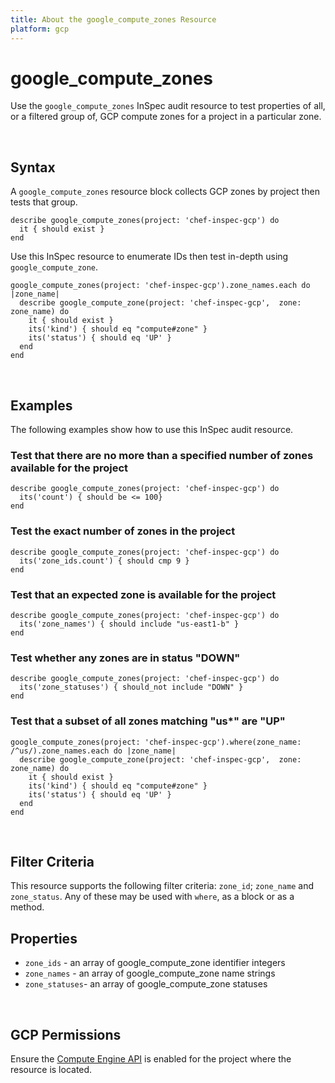 ```yaml
---
title: About the google_compute_zones Resource
platform: gcp
---
```


# google\_compute\_zones

Use the `google_compute_zones` InSpec audit resource to test properties of all, or a filtered group of, GCP compute zones for a project in a particular zone.

<br>

## Syntax

A `google_compute_zones` resource block collects GCP zones by project then tests that group.

    describe google_compute_zones(project: 'chef-inspec-gcp') do
      it { should exist }
    end

Use this InSpec resource to enumerate IDs then test in-depth using `google_compute_zone`.

    google_compute_zones(project: 'chef-inspec-gcp').zone_names.each do |zone_name|
      describe google_compute_zone(project: 'chef-inspec-gcp',  zone: zone_name) do
        it { should exist }
        its('kind') { should eq "compute#zone" }
        its('status') { should eq 'UP' }
      end
    end

<br>

## Examples

The following examples show how to use this InSpec audit resource.

### Test that there are no more than a specified number of zones available for the project

    describe google_compute_zones(project: 'chef-inspec-gcp') do
      its('count') { should be <= 100}
    end

### Test the exact number of zones in the project

    describe google_compute_zones(project: 'chef-inspec-gcp') do
      its('zone_ids.count') { should cmp 9 }
    end

### Test that an expected zone is available for the project

    describe google_compute_zones(project: 'chef-inspec-gcp') do
      its('zone_names') { should include "us-east1-b" }
    end

### Test whether any zones are in status "DOWN"

    describe google_compute_zones(project: 'chef-inspec-gcp') do
      its('zone_statuses') { should_not include "DOWN" }
    end

### Test that a subset of all zones matching "us*" are "UP"

    google_compute_zones(project: 'chef-inspec-gcp').where(zone_name: /^us/).zone_names.each do |zone_name|
      describe google_compute_zone(project: 'chef-inspec-gcp',  zone: zone_name) do
        it { should exist }
        its('kind') { should eq "compute#zone" }
        its('status') { should eq 'UP' }
      end
    end
    
<br>

## Filter Criteria

This resource supports the following filter criteria:  `zone_id`; `zone_name` and `zone_status`. Any of these may be used with `where`, as a block or as a method.

## Properties

*  `zone_ids` - an array of google_compute_zone identifier integers
*  `zone_names` - an array of google_compute_zone name strings
*  `zone_statuses`- an array of google_compute_zone statuses

<br>


## GCP Permissions

Ensure the [Compute Engine API](https://console.cloud.google.com/apis/library/compute.googleapis.com/) is enabled for the project where the resource is located.